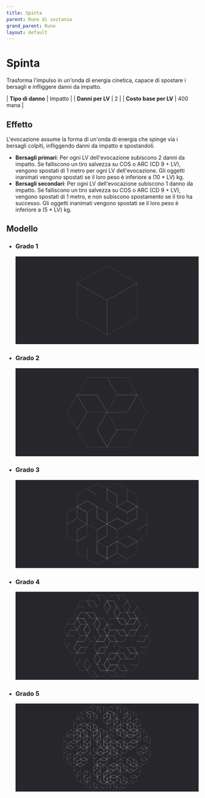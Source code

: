 ```yaml
---
title: Spinta
parent: Rune di sostanza
grand_parent: Rune
layout: default
---
```


# **Spinta**

Trasforma l'impulso in un'onda di energia cinetica, capace di spostare i bersagli e infliggere danni da impatto.

| **Tipo di danno**      | Impatto                                   |
| **Danni per LV**       | 2                                         |
| **Costo base per LV**  | 400 mana                                  |

## Effetto
L'evocazione assume la forma di un'onda di energia che spinge via i bersagli colpiti, infliggendo danni da impatto e spostandoli.  
- **Bersagli primari**: Per ogni LV dell'evocazione subiscono 2 danni da impatto. Se falliscono un tiro salvezza su COS o ARC (CD 9 + LV), vengono spostati di 1 metro per ogni LV dell'evocazione. Gli oggetti inanimati vengono spostati se il loro peso è inferiore a (10 * LV) kg.
- **Bersagli secondari**: Per ogni LV dell'evocazione subiscono 1 danno da impatto. Se falliscono un tiro salvezza su COS o ARC (CD 9 + LV), vengono spostati di 1 metro, e non subiscono spostamento se il tiro ha successo. Gli oggetti inanimati vengono spostati se il loro peso è inferiore a (5 * LV) kg.

## Modello
- ### Grado 1<br>
  ![Grado 1](1.png "Grado 1")
- ### Grado 2<br>
  ![Grado 2](2.png "Grado 2")
- ### Grado 3<br>
  ![Grado 3](3.png "Grado 3")
- ### Grado 4<br>
  ![Grado 4](4.png "Grado 4")
- ### Grado 5<br>
  ![Grado 5](5.png "Grado 5")